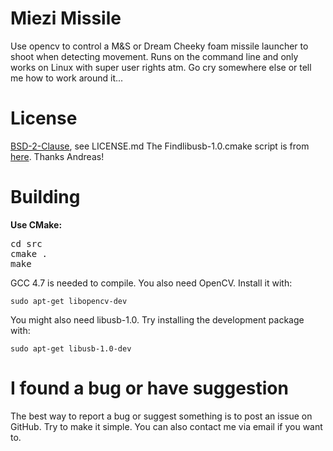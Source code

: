 Miezi Missile
========

Use opencv to control a M&S or Dream Cheeky foam missile launcher to shoot when detecting movement. Runs on the command line and only works on Linux with super user rights atm. Go cry somewhere else or tell me how to work around it...

License
========

[BSD-2-Clause](http://opensource.org/licenses/BSD-2-Clause), see LICENSE.md
The Findlibusb-1.0.cmake script is from [here](http://browse-code.mrpt.org/mrpt-0.9.4/cmakemodules/Findlibusb-1.0.cmake). Thanks Andreas!

Building
========

**Use CMake:**
<pre>
cd src
cmake .
make
</pre>

GCC 4.7 is needed to compile. You also need OpenCV. Install it with:
```
sudo apt-get libopencv-dev
```

You might also need libusb-1.0. Try installing the development package with:
```
sudo apt-get libusb-1.0-dev
```

I found a bug or have suggestion
========

The best way to report a bug or suggest something is to post an issue on GitHub. Try to make it simple. You can also contact me via email if you want to.